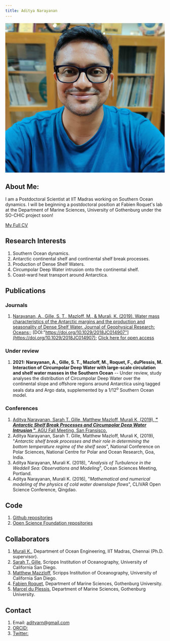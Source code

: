 ```yaml
---
title: Aditya Narayanan
---
```


<img src="./Images/profile2.jpg" class="img-profile"/>


## About Me:

I am a Postdoctoral Scientist at IIT Madras working on Southern Ocean dynamics. I will be beginning a postdoctoral position at Fabien Roquet's lab at the Department of Marine Sciences, University of Gothenburg under the SO-CHIC project soon!

[My Full CV](https://github.com/adityarn/CV/blob/master/CV.pdf)

## Research Interests

1. Southern Ocean dynamics.
1. Antarctic continental shelf and continental shelf break processes.
1. Production of Dense Shelf Waters. 
1. Circumpolar Deep Water intrusion onto the continental shelf.
1. Coast-ward heat transport around Antarctica.



## Publications
    
### Journals


1.  [Narayanan, A., Gille, S. T., Mazloff, M., & Murali, K. (2019). Water mass characteristics of the Antarctic margins and the production and seasonality of Dense Shelf Water. Journal of Geophysical Research: Oceans;](https://agupubs.onlinelibrary.wiley.com/doi/abs/10.1029/2018JC014907); [DOI:"https://doi.org/10.1029/2018JC014907"](https://doi.org/10.1029/2018JC014907); [Click here for open access](https://escholarship.org/uc/item/9fx3m2rx)

    
### Under review

1.  **2021:** **Narayanan, A., Gille, S. T., Mazloff, M., Roquet, F., duPlessis, M. Interaction of Circumpolar Deep Water with large-scale circulation and shelf water masses in the Southern Ocean** -- Under review, study analyses the distribution of Circumpolar Deep Water over the continental slope and offshore regions around Antarctica using tagged seals data and Argo data, supplemented by a 1/12<sup>o</sup> Southern Ocean model.


### Conferences

1.  [Aditya Narayanan, Sarah T. Gille, Matthew Mazloff, Murali K, (2019), <strong> "<em> Antarctic Shelf Break Processes and Circumpolar Deep Water Intrusion </em>", </strong> AGU Fall Meeting, San Fransisco.](https://agu.confex.com/agu/fm19/meetingapp.cgi/Paper/505561)
1. Aditya Narayanan, Sarah T. Gille, Matthew Mazloff, Murali K, (2019), "<em>Antarctic shelf break processes and their role in determining the bottom temperature regime of the shelf seas</em>", National Conference on Polar Sciences, National Centre for Polar and Ocean Research, Goa, India.
1. Aditya Narayanan, Murali K. (2018), "<em>Analysis of Turbulence in the Weddell Sea: Observations and Modeling</em>", Ocean Sciences Meeting, Portland.
1. Aditya Narayanan, Murali K. (2016), "<em>Mathematical and numerical modeling of the physics of cold water downslope flows</em>", CLIVAR Open Science Conference, Qingdao.



## Code

1. [Github repositories](https://github.com/adityarn)
1. [Open Science Foundation repositories](https://osf.io/gcjbk/)


## Collaborators

1. [Murali K.](http://www.doe.iitm.ac.in/murali/), Department of Ocean Engineering, IIT Madras, Chennai (Ph.D. supervisor).
1. [Sarah T. Gille](http://pordlabs.ucsd.edu/sgille/), Scripps Institution of Oceanography, University of California San Diego.
1. [Matthew Mazzloff](http://scrippsscholars.ucsd.edu/mmazloff), Scripps Institution of Oceanography, University of California San Diego.
1. [Fabien Roquet](http://fabien-roquet.com/), Department of Marine Sciences, Gothenburg University.
1. [Marcel du Plessis](https://mduplessis.com/), Department of Marine Sciences, Gothenburg University.


## Contact

1. Email: adityarn@gmail.com
1. [ORCID: ](https://orcid.org/0000-0002-8967-2211)
1. [Twitter: ](https://twitter.com/aditrn)
